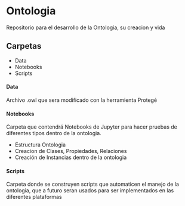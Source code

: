 # Ontologia

Repositorio para el desarrollo de la Ontologia, su creacion y vida

## Carpetas

- Data
- Notebooks
- Scripts

#### Data

Archivo .owl que sera modificado con la herramienta Protegé

#### Notebooks

Carpeta que contendrá Notebooks de Jupyter para hacer pruebas de diferentes tipos dentro de la ontologia.

- Estructura Ontologia
- Creacion de Clases, Propiedades, Relaciones
- Creación de Instancias dentro de la ontologia

#### Scripts

Carpeta donde se construyen scripts que automaticen el manejo de la ontologia, que a futuro seran usados para ser implementados en las diferentes plataformas
